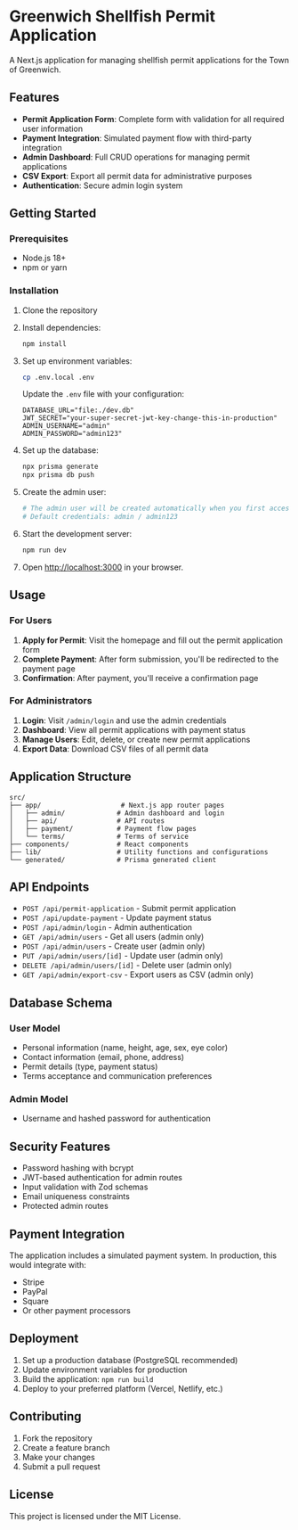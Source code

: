# Greenwich Shellfish Permit Application

A Next.js application for managing shellfish permit applications for the Town of Greenwich.

## Features

- **Permit Application Form**: Complete form with validation for all required user information
- **Payment Integration**: Simulated payment flow with third-party integration
- **Admin Dashboard**: Full CRUD operations for managing permit applications
- **CSV Export**: Export all permit data for administrative purposes
- **Authentication**: Secure admin login system

## Getting Started

### Prerequisites

- Node.js 18+
- npm or yarn

### Installation

1. Clone the repository
2. Install dependencies:

   ```bash
   npm install
   ```

3. Set up environment variables:

   ```bash
   cp .env.local .env
   ```

   Update the `.env` file with your configuration:

   ```
   DATABASE_URL="file:./dev.db"
   JWT_SECRET="your-super-secret-jwt-key-change-this-in-production"
   ADMIN_USERNAME="admin"
   ADMIN_PASSWORD="admin123"
   ```

4. Set up the database:

   ```bash
   npx prisma generate
   npx prisma db push
   ```

5. Create the admin user:

   ```bash
   # The admin user will be created automatically when you first access the admin login
   # Default credentials: admin / admin123
   ```

6. Start the development server:

   ```bash
   npm run dev
   ```

7. Open [http://localhost:3000](http://localhost:3000) in your browser.

## Usage

### For Users

1. **Apply for Permit**: Visit the homepage and fill out the permit application form
2. **Complete Payment**: After form submission, you'll be redirected to the payment page
3. **Confirmation**: After payment, you'll receive a confirmation page

### For Administrators

1. **Login**: Visit `/admin/login` and use the admin credentials
2. **Dashboard**: View all permit applications with payment status
3. **Manage Users**: Edit, delete, or create new permit applications
4. **Export Data**: Download CSV files of all permit data

## Application Structure

```
src/
├── app/                    # Next.js app router pages
│   ├── admin/             # Admin dashboard and login
│   ├── api/               # API routes
│   ├── payment/           # Payment flow pages
│   └── terms/             # Terms of service
├── components/            # React components
├── lib/                   # Utility functions and configurations
└── generated/             # Prisma generated client
```

## API Endpoints

- `POST /api/permit-application` - Submit permit application
- `POST /api/update-payment` - Update payment status
- `POST /api/admin/login` - Admin authentication
- `GET /api/admin/users` - Get all users (admin only)
- `POST /api/admin/users` - Create user (admin only)
- `PUT /api/admin/users/[id]` - Update user (admin only)
- `DELETE /api/admin/users/[id]` - Delete user (admin only)
- `GET /api/admin/export-csv` - Export users as CSV (admin only)

## Database Schema

### User Model

- Personal information (name, height, age, sex, eye color)
- Contact information (email, phone, address)
- Permit details (type, payment status)
- Terms acceptance and communication preferences

### Admin Model

- Username and hashed password for authentication

## Security Features

- Password hashing with bcrypt
- JWT-based authentication for admin routes
- Input validation with Zod schemas
- Email uniqueness constraints
- Protected admin routes

## Payment Integration

The application includes a simulated payment system. In production, this would integrate with:

- Stripe
- PayPal
- Square
- Or other payment processors

## Deployment

1. Set up a production database (PostgreSQL recommended)
2. Update environment variables for production
3. Build the application: `npm run build`
4. Deploy to your preferred platform (Vercel, Netlify, etc.)

## Contributing

1. Fork the repository
2. Create a feature branch
3. Make your changes
4. Submit a pull request

## License

This project is licensed under the MIT License.
